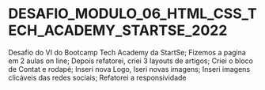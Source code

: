 # DESAFIO_MODULO_06_HTML_CSS_TECH_ACADEMY_STARTSE_2022

Desafio do VI do Bootcamp Tech Academy da StartSe;
Fizemos a pagina em 2 aulas on line;
Depois refatorei, criei 3 layouts de artigos;
Criei o bloco de Contat e rodapé;
Inseri nova Logo,
Iseri novas imagens;
Inseri imagens clicáveis das redes sociais;
Refatorei a responsividade

